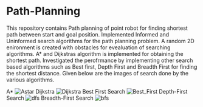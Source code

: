 # Path-Planning

This repository contains Path planning of point robot for finding shortest path between start and goal position.
Implemented Informed and Uninformed search algorithms for the path planning problem.
A random 2D enironment is created with obstacles for evealuation of searching algorithms. 
A* and Dijkstras algorithm is implemented for obtaining the shortest path.
Investigated the perofrmance by implementing other search based algorithms such as Best first, Depth First and Breadth First for finding the shortest distance. 
Given below are the images of search done by the various algorithms.

A*
![Astar](https://user-images.githubusercontent.com/111289395/210861092-fa6b3f5f-092c-41ab-8eaf-954fe4ac6b5c.png)
Dijkstra
![Dijkstra](https://user-images.githubusercontent.com/111289395/210861142-b238d3f9-3c4f-444a-8b55-a3532a752229.png)
Best First Search
![Best_First](https://user-images.githubusercontent.com/111289395/210861184-c2115fb2-ffe7-492f-a582-e27a6e1db6a1.png)
Depth-First Search
![dfs](https://user-images.githubusercontent.com/111289395/210861440-a1477cf5-d955-4f59-aa7a-e56d916707fb.png)
Breadth-First Search
![bfs](https://user-images.githubusercontent.com/111289395/210861485-425ea539-a374-469c-b6c7-0505c73aab9e.png)

